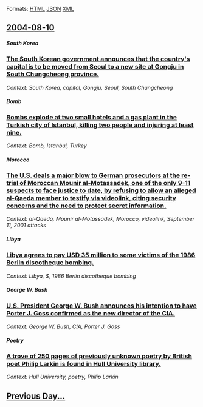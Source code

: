 
Formats: [HTML](2004/08/10/index.html)  [JSON](2004/08/10/index.json)  [XML](2004/08/10/index.xml)  

## [2004-08-10](/news/2004/08/10/index.md)

##### South Korea
### [ The South Korean government announces that the country's capital is to be moved from Seoul to a new site at Gongju in South Chungcheong province. ](/news/2004/08/10/the-south-korean-government-announces-that-the-country-s-capital-is-to-be-moved-from-seoul-to-a-new-site-at-gongju-in-south-chungcheong-pro.md)
_Context: South Korea, capital, Gongju, Seoul, South Chungcheong_

##### Bomb
### [ Bombs explode at two small hotels and a gas plant in the Turkish city of Istanbul, killing two people and injuring at least nine. ](/news/2004/08/10/bombs-explode-at-two-small-hotels-and-a-gas-plant-in-the-turkish-city-of-istanbul-killing-two-people-and-injuring-at-least-nine.md)
_Context: Bomb, Istanbul, Turkey_

##### Morocco
### [ The U.S. deals a major blow to German prosecutors at the re-trial of Moroccan Mounir al-Motassadek, one of the only 9-11 suspects to face justice to date, by refusing to allow an alleged al-Qaeda member to testify via videolink, citing security concerns and the need to protect secret information. ](/news/2004/08/10/the-u-s-deals-a-major-blow-to-german-prosecutors-at-the-re-trial-of-moroccan-mounir-al-motassadek-one-of-the-only-9-11-suspects-to-face-j.md)
_Context: al-Qaeda, Mounir al-Motassadek, Morocco, videolink, September 11, 2001 attacks_

##### Libya
### [ Libya agrees to pay USD 35 million to some victims of the 1986 Berlin discotheque bombing. ](/news/2004/08/10/libya-agrees-to-pay-usd-35-million-to-some-victims-of-the-1986-berlin-discotheque-bombing.md)
_Context: Libya, $, 1986 Berlin discotheque bombing_

##### George W. Bush
### [ U.S. President George W. Bush announces his intention to have Porter J. Goss confirmed as the new director of the CIA. ](/news/2004/08/10/u-s-president-george-w-bush-announces-his-intention-to-have-porter-j-goss-confirmed-as-the-new-director-of-the-cia.md)
_Context: George W. Bush, CIA, Porter J. Goss_

##### Poetry
### [ A trove of 250 pages of previously unknown poetry by British poet Philip Larkin is found in Hull University library. ](/news/2004/08/10/a-trove-of-250-pages-of-previously-unknown-poetry-by-british-poet-philip-larkin-is-found-in-hull-university-library.md)
_Context: Hull University, poetry, Philip Larkin_

## [Previous Day...](/news/2004/08/9/index.md)


